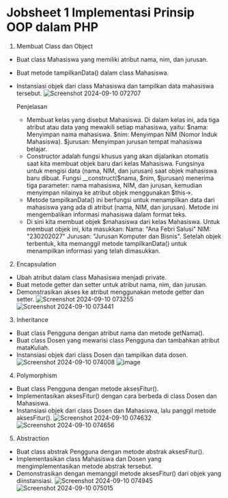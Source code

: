 # Jobsheet 1 Implementasi Prinsip OOP dalam PHP

1. Membuat Class dan Object
  * Buat class Mahasiswa yang memiliki atribut nama, nim, dan jurusan.
  * Buat metode tampilkanData() dalam class Mahasiswa.
  * Instansiasi objek dari class Mahasiswa dan tampilkan data mahasiswa tersebut.
    ![Screenshot 2024-09-10 072707](https://github.com/user-attachments/assets/591234da-a802-4e9d-8c0a-a96172ff7cee)

    Penjelasan
    - Membuat kelas yang disebut Mahasiswa. Di dalam kelas ini, ada tiga atribut atau data yang mewakili setiap mahasiswa,       yaitu:
      $nama: Menyimpan nama mahasiswa.
      $nim: Menyimpan NIM (Nomor Induk Mahasiswa).
      $jurusan: Menyimpan jurusan tempat mahasiswa belajar.
    - Constructor adalah fungsi khusus yang akan dijalankan otomatis saat kita membuat objek baru dari kelas Mahasiswa. Fungsinya untuk        mengisi data (nama, NIM, dan jurusan) saat objek mahasiswa baru dibuat.
      Fungsi __construct($nama, $nim, $jurusan) menerima tiga parameter: nama mahasiswa, NIM, dan jurusan, kemudian menyimpan nilainya         ke atribut objek menggunakan $this->.
    - Metode tampilkanData() ini berfungsi untuk menampilkan data dari mahasiswa yang ada di atribut (nama, NIM, dan jurusan).
      Metode ini mengembalikan informasi mahasiswa dalam format teks.
    - Di sini kita membuat objek $mahasiswa dari kelas Mahasiswa. Untuk membuat objek ini, kita masukkan:
      Nama: "Ana Febri Salusi"
      NIM: "230202027"
      Jurusan: "Jurusan Komputer dan Bisnis".
      Setelah objek terbentuk, kita memanggil metode tampilkanData() untuk menampilkan informasi yang telah dimasukkan.

2. Encapsulation
 * Ubah atribut dalam class Mahasiswa menjadi private.
 * Buat metode getter dan setter untuk atribut nama, nim, dan jurusan.
 * Demonstrasikan akses ke atribut menggunakan metode getter dan setter.
   ![Screenshot 2024-09-10 073255](https://github.com/user-attachments/assets/76c29dea-693a-4297-ab77-90f0598faa96)
   ![Screenshot 2024-09-10 073441](https://github.com/user-attachments/assets/bf4b8d3f-83d9-48e9-9100-9f216ecc5ee5)

3. Inheritance
 * Buat class Pengguna dengan atribut nama dan metode getNama().
 * Buat class Dosen yang mewarisi class Pengguna dan tambahkan atribut mataKuliah.
 * Instansiasi objek dari class Dosen dan tampilkan data dosen.
   ![Screenshot 2024-09-10 074008](https://github.com/user-attachments/assets/ae379525-4b1c-4c8a-8f62-a65c262170b2)
   ![image](https://github.com/user-attachments/assets/ff2e6a04-b0b9-494a-a52b-0959ee55b046)

4. Polymorphism
 * Buat class Pengguna dengan metode aksesFitur().
 * Implementasikan aksesFitur() dengan cara berbeda di class Dosen dan
   Mahasiswa.
 * Instansiasi objek dari class Dosen dan Mahasiswa, lalu panggil metode aksesFitur().
   ![Screenshot 2024-09-10 074632](https://github.com/user-attachments/assets/db066337-a268-4309-aa21-4cc858cb36f3)
   ![Screenshot 2024-09-10 074656](https://github.com/user-attachments/assets/ff33d458-6d84-410f-9af0-b03292f7a276)

5. Abstraction
 * Buat class abstrak Pengguna dengan metode abstrak aksesFitur().
 * Implementasikan class Mahasiswa dan Dosen yang mengimplementasikan metode abstrak tersebut.
 * Demonstrasikan dengan memanggil metode aksesFitur() dari objek yang diinstansiasi.
   ![Screenshot 2024-09-10 074945](https://github.com/user-attachments/assets/b9f83bbb-ef40-4b8f-a7ea-8745d8b1b259)
   ![Screenshot 2024-09-10 075015](https://github.com/user-attachments/assets/2c36b370-2132-4915-99b2-fb64af11f1fb)

